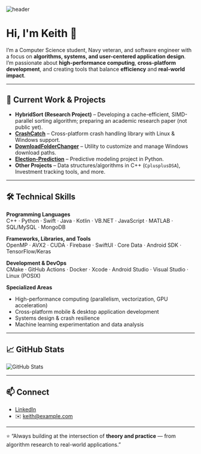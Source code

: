 ![header](https://capsule-render.vercel.app/api?type=waving&color=0:2E8B57,100:1E90FF&height=200&section=header&text=Keith%20Pottratz&fontSize=50&fontColor=ffffff&animation=fadeIn&fontAlignY=35)

# Hi, I'm Keith 👋  

I’m a Computer Science student, Navy veteran, and software engineer with a focus on **algorithms, systems, and user-centered application design**.  
I’m passionate about **high-performance computing**, **cross-platform development**, and creating tools that balance **efficiency** and **real-world impact**.  

---

## 🔬 Current Work & Projects
- **HybridSort (Research Project)** – Developing a cache-efficient, SIMD-parallel sorting algorithm; preparing an academic research paper (not public yet).  
- **[CrashCatch](https://github.com/keithpotz/CrashCatch)** – Cross-platform crash handling library with Linux & Windows support.  
- **[DownloadFolderChanger](https://github.com/keithpotz/DownloadFolderChanger)** – Utility to customize and manage Windows download paths.  
- **[Election-Prediction](https://github.com/keithpotz/Election-Prediction)** – Predictive modeling project in Python.  
- **Other Projects** – Data structures/algorithms in C++ (`CplusplusDSA`), Investment tracking tools, and more.  

---

## 🛠️ Technical Skills  

**Programming Languages**  
C++ · Python · Swift · Java · Kotlin · VB.NET · JavaScript · MATLAB · SQL/MySQL · MongoDB  

**Frameworks, Libraries, and Tools**  
OpenMP · AVX2 · CUDA · Firebase · SwiftUI · Core Data · Android SDK · TensorFlow/Keras  

**Development & DevOps**  
CMake · GitHub Actions · Docker · Xcode · Android Studio · Visual Studio · Linux (POSIX)  

**Specialized Areas**  
- High-performance computing (parallelism, vectorization, GPU acceleration)  
- Cross-platform mobile & desktop application development  
- Systems design & crash resilience  
- Machine learning experimentation and data analysis  

---

## 📈 GitHub Stats
![GitHub Stats](https://github-readme-stats.vercel.app/api?username=keithpotz&show_icons=true&theme=tokyonight)

---

## 📫 Connect
- [LinkedIn](https://www.linkedin.com/in/YOUR-LINK)  
- ✉️ keith@example.com  

---

⭐️ “Always building at the intersection of **theory and practice** — from algorithm research to real-world applications.”  
